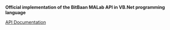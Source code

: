 **Official implementation of the BitBaan MALab API in VB.Net programming language**

[API Documentation](https://malab.bitbaan.com/apidocs/en)


